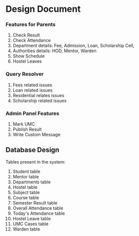 # Design Document

### Features for Parents

1. Check Result
2. Check Attendance
3. Department details: Fee, Admission, Loan, Scholarship Cell, 
4. Authorities details: HOD, Mentor, Warden
5. Show Schedule
6. Hostel Leaves

### Query Resolver

1. Fees related issues
2. Loan related issues
3. Residential relates issues
4. Scholarship related issues

### Admin Panel Features

1. Mark UMC
2. Publish Result
3. Write Custom Message

## Database Design

Tables present in the system:

1. Student table
2. Mentor table
3. Departments table
4. Hostel table
5. Subject table
6. Course table
7. Semester Result table
8. Overall Attendance table
9. Today's Attendance table
10. Hostel Leave table
11. UMC Cases table
12. Warden table
